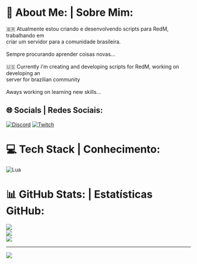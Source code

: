 # 🐺 About Me: | Sobre Mim:
🇧🇷 Atualmente estou criando e desenvolvendo scripts para RedM, trabalhando em<br>criar um servidor para a comunidade brasileira.<br><br>Sempre procurando aprender coisas novas...<br><br>🇺🇸 Currently i'm creating and developing scripts for RedM, working on developing an<br>server for brazilian community<br><br>Aways working on learning new skills...


## 🌐 Socials | Redes Sociais:
[![Discord](https://img.shields.io/badge/Discord-%237289DA.svg?logo=discord&logoColor=white)](htttps://discord.gg/https://discord.gg/MPSjgd6QNJ) [![Twitch](https://img.shields.io/badge/Twitch-%239146FF.svg?logo=Twitch&logoColor=white)](https://twitch.tv/https://www.twitch.tv/patifico) 

# 💻 Tech Stack | Conhecimento:
![Lua](https://img.shields.io/badge/lua-%232C2D72.svg?style=for-the-badge&logo=lua&logoColor=white)
# 📊 GitHub Stats: | Estatísticas GitHub:
![](https://github-readme-stats.vercel.app/api?username=PatificoBr&theme=blueberry&hide_border=false&include_all_commits=true&count_private=true)<br/>
![](https://github-readme-streak-stats.herokuapp.com/?user=PatificoBr&theme=blueberry&hide_border=false)<br/>
![](https://github-readme-stats.vercel.app/api/top-langs/?username=PatificoBr&theme=blueberry&hide_border=false&include_all_commits=true&count_private=true&layout=compact)

---
[![](https://visitcount.itsvg.in/api?id=PatificoBr&icon=2&color=0)](https://visitcount.itsvg.in)

<!-- Proudly created with GPRM ( https://gprm.itsvg.in ) -->
